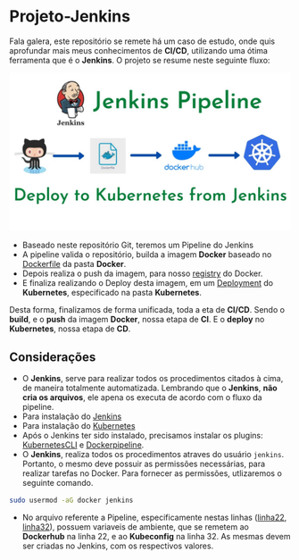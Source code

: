 # Projeto-Jenkins

Fala galera, este repositório se remete há um caso de estudo, onde quis aprofundar mais meus conhecimentos de **CI/CD**, utilizando uma ótima ferramenta que é o **Jenkins**. O projeto se resume neste seguinte fluxo:

![alt tag](https://github.com/mauropereirafilho/projeto-jenkins/blob/cb1d1053bf5fccf7de9160bb24e4328e26d9fbf7/jenkins.jpg)

* Baseado neste repositório Git, teremos um Pipeline do Jenkins
* A pipeline valida o repositório, builda a imagem **Docker** baseado no [Dockerfile](https://github.com/mauropereirafilho/projeto-jenkins/blob/main/Docker/Dockerfile) da pasta **Docker**.
* Depois realiza o push da imagem, para nosso [registry](https://hub.docker.com/u/pereirafmauro) do Docker.
* E finaliza realizando o Deploy desta imagem, em um [Deployment](https://github.com/mauropereirafilho/projeto-jenkins/blob/main/Kubernetes/deployment.yaml) do **Kubernetes**, especificado na pasta **Kubernetes**.

Desta forma, finalizamos de forma unificada, toda a eta de **CI/CD**. Sendo o **build**, e o **push** da imagem **Docker**, nossa etapa de **CI**. E o **deploy** no **Kubernetes**, nossa etapa de **CD**.


## Considerações

* O **Jenkins**, serve para realizar todos os procedimentos citados à cima, de maneira totalmente automatizada. Lembrando que o **Jenkins**, **não cria os arquivos**, ele apena os executa de acordo com o fluxo da pipeline.
* Para instalação do [Jenkins](https://www.jenkins.io/download/)
* Para instalação do [Kubernetes](https://minikube.sigs.k8s.io/docs/start/)
* Após o Jenkins ter sido instalado, precisamos instalar os plugins: [KubernetesCLI](https://plugins.jenkins.io/kubernetes-cli/) e [Dockerpipeline](https://plugins.jenkins.io/docker-workflow/).
* O **Jenkins**, realiza todos os procedimentos atraves do usuário ``jenkins``. Portanto, o mesmo deve possuir as permissões necessárias, para realizar tarefas no Docker. Para fornecer as permissões, utlizaremos o seguinte comando.
```bash
sudo usermod -aG docker jenkins
```
* No arquivo referente a Pipeline, especificamente nestas linhas ([linha22](https://github.com/mauropereirafilho/projeto-jenkins/blob/main/Jenkinsfile#L22), [linha32](https://github.com/mauropereirafilho/projeto-jenkins/blob/main/Jenkinsfile#L32)), possuem variaveis de ambiente, que se remetem ao **Dockerhub** na linha 22, e ao **Kubeconfig** na linha 32. As mesmas devem ser criadas no Jenkins, com os respectivos valores.
 

